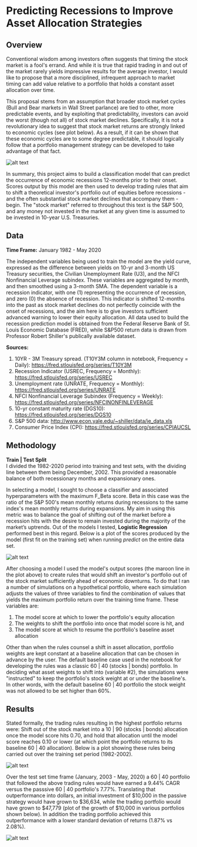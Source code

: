 # Predicting Recessions to Improve Asset Allocation Strategies


Overview
---
Conventional wisdom among investors often suggests that timing the stock market is a fool's errand. And while it is true that rapid trading in and out of the market rarely yields impressive results for the average investor, I would like to propose that a more disciplined, infrequent approach to market timing can add value relative to a portfolio that holds a constant asset allocation over time. 

This proposal stems from an assumption that broader stock market cycles (Bull and Bear markets in Wall Street parlance) are tied to other, more predictable events, and by exploiting that predictability, investors can avoid the worst (though not all) of stock market declines. Specifically, it is not a revolutionary idea to suggest that stock market returns are strongly linked to economic cycles (see plot below). As a result, if it can be shown that these economic cycles are to some degree predictable, it should logically follow that a portfolio management strategy can be developed to take advantage of that fact. 

![alt text](https://github.com/ErickDWalker/Recession_Prediction/blob/master/img/S&P500_returns.png?raw=true)  

In summary, this project aims to build a classification model that can predict the occurrence of economic recessions 12-months prior to their onset. Scores output by this model are then used to develop trading rules that aim to shift a theoretical investor's portfolio out of equities before recessions - and the often substantial stock market declines that accompany them - begin. The "stock market" referred to throughout this text is the S&P 500, and any money not invested in the market at any given time is assumed to be invested in 10-year U.S. Treasuries.  


Data
---
**Time Frame:** January 1982 - May 2020

The independent variables being used to train the model are the yield curve, expressed as the difference between yields on 10-yr and 3-month US Treasury securities, the Civilian Unemployment Rate (U3), and the NFCI Nonfinancial Leverage subindex. These variables are aggregated by month, and then smoothed using a 3-month SMA. The dependent variable is a recession indicator, with one (1) representing the occurrence of recession, and zero (0) the absence of recession. This indicator is shifted 12-months into the past as stock market declines do not perfectly coincide with the onset of recessions, and the aim here is to give investors sufficient advanced warning to lower their equity allocation. All data used to build the recession prediction model is obtained from the Federal Reserve Bank of St. Louis Economic Database (FRED), while S&P500 return data is drawn from Professor Robert Shiller's publically available dataset. 

**Sources:**
1. 10YR - 3M Treasury spread. (T10Y3M column in notebook, Frequency = Daily):  https://fred.stlouisfed.org/series/T10Y3M 
2. Recession Indicator (USREC, Frequency = Monthly): https://fred.stlouisfed.org/series/USREC 
3. Unemployment rate (UNRATE, Frequency = Monthly):  https://fred.stlouisfed.org/series/UNRATE
4. NFCI Nonfinancial Leverage Subindex (Frequency = Weekly): https://fred.stlouisfed.org/series/NFCINONFINLEVERAGE
5. 10-yr constant maturity rate (DGS10): https://fred.stlouisfed.org/series/DGS10
6. S&P 500 data: http://www.econ.yale.edu/~shiller/data/ie_data.xls
7. Consumer Price Index (CPI): https://fred.stlouisfed.org/series/CPIAUCSL 


Methodology
---
**Train | Test Split**  
I divided the 1982-2020 period into training and test sets, with the dividing line between them being December, 2002. This provided a reasonable balance of both recessionary months and expansionary ones.

In selecting a model, I sought to choose a classifier and associated hyperparameters with the maximum F_Beta score. Beta in this case was the ratio of the S&P 500's mean monthly returns during recessions to the same index's mean monthly returns during expansions. My aim in using this metric was to balance the goal of shifting out of the market before a recession hits with the desire to remain invested during the majority of the market’s uptrends. Out of the models I tested, **Logistic Regression** performed best in this regard. Below is a plot of the scores produced by the model (first fit on the training set) when running *predict* on the entire data set.

![alt text](https://github.com/ErickDWalker/Recession_Prediction/blob/master/img/Logistic_Regression_Output.png?raw=true)

After choosing a model I used the model's output scores (the maroon line in the plot above) to create rules that would shift an investor's portfolio out of the stock market sufficiently ahead of economic downturns. To do that I ran a number of simulations on a hypothetical portfolio, where each simulation adjusts the values of three variables to find the combination of values that yields the maximum portfolio return over the training time frame. These variables are:
1. The model score at which to lower the portfolio's equity allocation
2. The weights to shift the portfolio into once that model score is hit, and
3. The model score at which to resume the portfolio's baseline asset allocation 

Other than when the rules counsel a shift in asset allocation, portfolio weights are kept constant at a baseline allocation that can be chosen in advance by the user. The default baseline case used in the notebook for developing the rules was a classic 60 | 40 (stocks | bonds) portfolio. In deciding what asset weights to shift into (variable #2), the simulations were "instructed" to keep the portfolio's stock weight at or under the baseline's. In other words, with the default baseline 60 | 40 portfolio the stock weight was not allowed to be set higher than 60%. 


Results
---
Stated formally, the trading rules resulting in the highest portfolio returns were: Shift out of the stock market into a 10 | 90 (stocks | bonds) allocation once the model score hits 0.70, and hold that allocation until the model score reaches 0.10 or lower (at which point the portfolio returns to its baseline 60 | 40 allocation). Below is a plot showing these rules being carried out over the training set period (1982-2002).

![alt text](https://github.com/ErickDWalker/Recession_Prediction/blob/master/img/portfolio_weights_60:40_return_train.png?raw=true)  


Over the test set time frame (January, 2003 - May, 2020) a 60 | 40 portfolio that followed the above trading rules would have earned a 9.44% CAGR versus the passsive 60 | 40 portfolio's 7.77%. Translating that outperformance into dollars, an initial investment of $10,000 in the passive strategy would have grown to $36,634, while the trading portfolio would have grown to $47,779 (plot of the growth of $10,000 in various portfolios shown below). In addition the trading portfolio achieved this outperformance with a lower standard deviation of returns (1.87% vs 2.08%).  


![alt text](https://github.com/ErickDWalker/Recession_Prediction/blob/master/img/60:40_test.png?raw=true)
